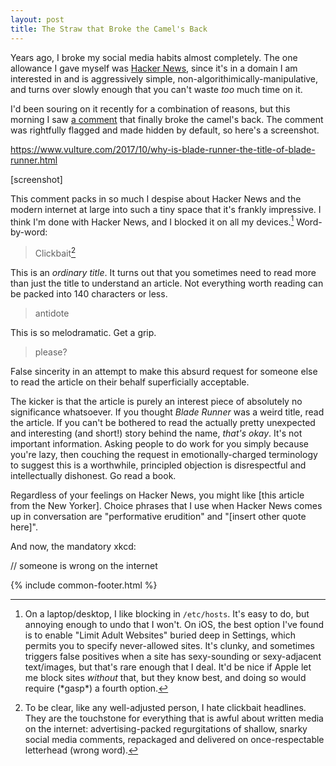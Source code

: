 ```yaml
---
layout: post
title: The Straw that Broke the Camel's Back
---
```


Years ago, I broke my social media habits almost completely. The one allowance I gave myself was [Hacker News](https://news.ycombinator.com), since it's in a domain I am interested in and is aggressively simple, non-algorithimically-manipulative, and turns over slowly enough that you can't waste _too_ much time on it.

I'd been souring on it recently for a combination of reasons, but this morning I saw [a comment](link) that finally broke the camel's back. The comment was rightfully flagged and made hidden by default, so here's a screenshot.

https://www.vulture.com/2017/10/why-is-blade-runner-the-title-of-blade-runner.html

[screenshot]

This comment packs in so much I despise about Hacker News and the modern internet at large into such a tiny space that it's frankly impressive. I think I'm done with Hacker News, and I blocked it on all my devices.[^1] Word-by-word:

> Clickbait[^2]

This is an _ordinary title_. It turns out that you sometimes need to read more than just the title to understand an article. Not everything worth reading can be packed into 140 characters or less.

> antidote

This is so melodramatic. Get a grip.

> please?

False sincerity in an attempt to make this absurd request for someone else to read the article on their behalf superficially acceptable.

The kicker is that the article is purely an interest piece of absolutely no significance whatsoever. If you thought _Blade Runner_ was a weird title, read the article. If you can't be bothered to read the actually pretty unexpected and interesting (and short!) story behind the name, _that's okay_. It's not important information. Asking people to do work for you simply because you're lazy, then couching the request in emotionally-charged terminology to suggest this is a worthwhile, principled objection is disrespectful and intellectually dishonest. Go read a book.

Regardless of your feelings on Hacker News, you might like [this article from the New Yorker]. Choice phrases that I use when Hacker News comes up in conversation are "performative erudition" and "[insert other quote here]".

And now, the mandatory xkcd:

// someone is wrong on the internet

{% include common-footer.html %}

[^1]: On a laptop/desktop, I like blocking in `/etc/hosts`. It's easy to do, but annoying enough to undo that I won't. On iOS, the best option I've found is to enable "Limit Adult Websites" buried deep in Settings, which permits you to specify never-allowed sites. It's clunky, and sometimes triggers false positives when a site has sexy-sounding or sexy-adjacent text/images, but that's rare enough that I deal. It'd be nice if Apple let me block sites _without_ that, but they know best, and doing so would require (\*gasp\*) a fourth option.
[^2]: To be clear, like any well-adjusted person, I hate clickbait headlines. They  are the touchstone for everything that is awful about written media on the internet: advertising-packed regurgitations of shallow, snarky social media comments, repackaged and delivered on once-respectable letterhead (wrong word).

